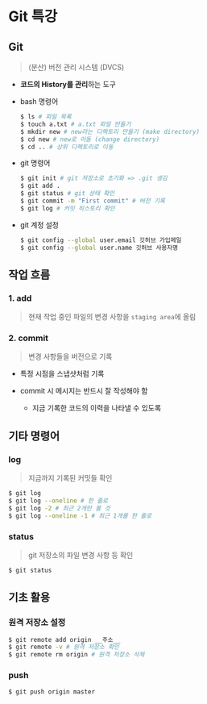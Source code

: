 # Git 특강

## Git

> (분산) 버전 관리 시스템 (DVCS)

- **코드의 History를 관리**하는 도구

- bash 명령어

  ```bash
  $ ls # 파일 목록
  $ touch a.txt # a.txt 파일 만들기
  $ mkdir new # new라는 디렉토리 만들기 (make directory)
  $ cd new # new로 이동 (change directory)
  $ cd .. # 상위 디렉토리로 이동
  ```

- git 명령어

  ```bash
  $ git init # git 저장소로 초기화 => .git 생김
  $ git add .
  $ git status # git 상태 확인
  $ git commit -m "First commit" # 버전 기록
  $ git log # 커밋 히스토리 확인
  ```

- git 계정 설정

  ```bash
  $ git config --global user.email 깃허브 가입메일
  $ git config --global user.name 깃허브 사용자명
  ```

  

## 작업 흐름

### 1. add

> 현재 작업 중인 파일의 변경 사항을 `staging area`에 올림

### 2. commit

> 변경 사항들을 버전으로 기록

- 특정 시점을 스냅샷처럼 기록

- commit 시 메시지는 반드시 잘 작성해야 함
  - 지금 기록한 코드의 이력을 나타낼 수 있도록



## 기타 명령어

### log

> 지금까지 기록된 커밋들 확인

```bash
$ git log
$ git log --oneline # 한 줄로
$ git log -2 # 최근 2개만 볼 것
$ git log --oneline -1 # 최근 1개를 한 줄로
```

### status

> git 저장소의 파일 변경 사항 등 확인

```bash
$ git status
```



## 기초 활용

### 원격 저장소 설정

```bash
$ git remote add origin __주소__
$ git remote -v # 원격 저장소 확인
$ git remote rm origin # 원격 저장소 삭제
```

### push

```bash
$ git push origin master
```

